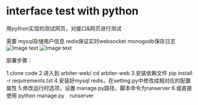 # interface test with python
用python实现的测试网页，对接口&网页进行测试

需要
mysql存储用户信息
redis保证实时websocket
monogodb保存日志
![Image text](https://github.com/shimine/cua-arbiter/blob/master/doc/import.gif)
![Image text](https://github.com/shimine/cua-arbiter/blob/master/doc/demo.gif)

部署步骤：

1.clone code
2.进入到 arbiter-web/ cd arbiter-web
3.安装依赖文件 pip install -r requirements.txt
4.安装好mysql redis，在setting.py中修改成相对应的配置属性
5.修改运行时选项，设置 manage.py路径，脚本命令为runserver
6.或直接使用 python manage.py　runserver

